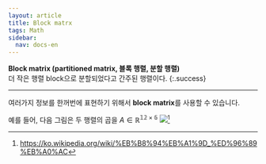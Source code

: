 ```yaml
---
layout: article
title: Block matrx
tags: Math
sidebar:
  nav: docs-en
---
```


**Block matrix (partitioned matrix, 블록 행렬, 분할 행렬)** <br> 더 작은 행렬 block으로 분할되었다고 간주된 행렬이다.
{:.success}

<!--more-->

---

여러가지 정보를 한꺼번에 표현하기 위해서 **block matrix**를 사용할 수 있습니다. <br>

예를 들어, 다음 그림은 두 행렬의 곱을 $A \in \mathbb{R^{12 \times 6}}$
<img src="https://upload.wikimedia.org/wikipedia/commons/3/3c/Block_matrix_qtl3.svg">[^1]




[^1]: https://ko.wikipedia.org/wiki/%EB%B8%94%EB%A1%9D_%ED%96%89%EB%A0%AC
